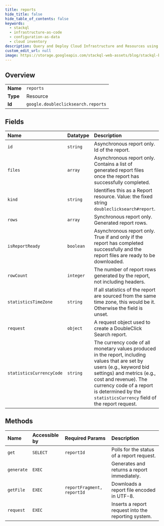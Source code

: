 ```yaml
---
title: reports
hide_title: false
hide_table_of_contents: false
keywords:
  - stackql
  - infrastructure-as-code
  - configuration-as-data
  - cloud inventory
description: Query and Deploy Cloud Infrastructure and Resources using SQL
custom_edit_url: null
image: https://storage.googleapis.com/stackql-web-assets/blog/stackql-blog-post-featured-image.png
---
```

  
    

## Overview
<table><tbody>
<tr><td><b>Name</b></td><td><code>reports</code></td></tr>
<tr><td><b>Type</b></td><td>Resource</td></tr>
<tr><td><b>Id</b></td><td><code>google.doubleclicksearch.reports</code></td></tr>
</tbody></table>

## Fields
| Name | Datatype | Description |
|:-----|:---------|:------------|
| `id` | `string` | Asynchronous report only. Id of the report. |
| `files` | `array` | Asynchronous report only. Contains a list of generated report files once the report has successfully completed. |
| `kind` | `string` | Identifies this as a Report resource. Value: the fixed string `doubleclicksearch#report`. |
| `rows` | `array` | Synchronous report only. Generated report rows. |
| `isReportReady` | `boolean` | Asynchronous report only. True if and only if the report has completed successfully and the report files are ready to be downloaded. |
| `rowCount` | `integer` | The number of report rows generated by the report, not including headers. |
| `statisticsTimeZone` | `string` | If all statistics of the report are sourced from the same time zone, this would be it. Otherwise the field is unset. |
| `request` | `object` | A request object used to create a DoubleClick Search report. |
| `statisticsCurrencyCode` | `string` | The currency code of all monetary values produced in the report, including values that are set by users (e.g., keyword bid settings) and metrics (e.g., cost and revenue). The currency code of a report is determined by the `statisticsCurrency` field of the report request. |
## Methods
| Name | Accessible by | Required Params | Description |
|:-----|:--------------|:----------------|:------------|
| `get` | `SELECT` | `reportId` | Polls for the status of a report request. |
| `generate` | `EXEC` |  | Generates and returns a report immediately. |
| `getFile` | `EXEC` | `reportFragment, reportId` | Downloads a report file encoded in UTF-8. |
| `request` | `EXEC` |  | Inserts a report request into the reporting system. |
